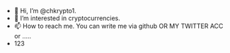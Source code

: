 - 👋 Hi, I’m @chkrypto1.
- 👀 I’m interested in cryptocurrencies. 
- 📫 How to reach me. You can write me via github OR MY TWITTER ACC or .....
- 123

<!---
chkrypto1/chkrypto1 is a ✨ special ✨ repository because its `README.md` (this file) appears on your GitHub profile.
You can click the Preview link to take a look at your changes.
--->
